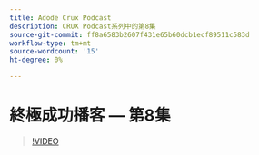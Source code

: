```yaml
---
title: Adode Crux Podcast
description: CRUX Podcast系列中的第8集
source-git-commit: ff8a6583b2607f431e65b60dcb1ecf89511c583d
workflow-type: tm+mt
source-wordcount: '15'
ht-degree: 0%

---
```


# 終極成功播客 — 第8集

>[!VIDEO](https://video.tv.adobe.com/v/3429404?quality=12learn=on)
